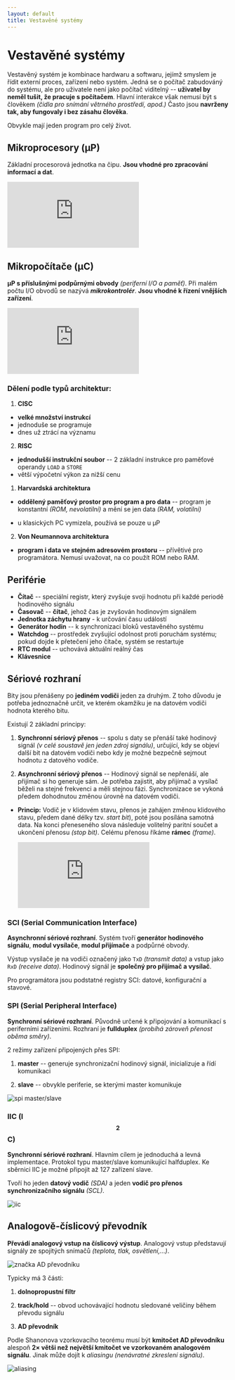 ```yaml
---
layout: default
title: Vestavěné systémy
---
```


# Vestavěné systémy

Vestavěný systém je kombinace hardwaru a softwaru, jejímž smyslem je řídit externí proces, zařízení nebo systém. Jedná se o počítač zabudováný do systému, ale pro uživatele  není jako počítač viditelný -- **uživatel by neměl tušit, že pracuje s počítačem**. Hlavní interakce však nemusí být s člověkem *(čidla pro snímání větrného prostředí, apod.)*
Často jsou **navrženy tak, aby fungovaly i bez zásahu člověka**.

Obvykle mají jeden program pro celý život.

## Mikroprocesory (μP)

Základní procesorová jednotka na čipu. **Jsou vhodné pro zpracování informací a dat**.

![struktura mikroprocesoru](http://szz.g6.cz/lib/exe/fetch.php?cache=&media=temata:05-vestavene_systemy:mikroprocesor.png)

## Mikropočítače (μC)

**μP s příslušnými podpůrnými obvody** *(periferní I/O a paměť)*. Při malém počtu I/O obvodů se nazývá ***mikrokontrolér***. **Jsou vhodné k řízení vnějších zařízení**.

![struktura mikropočítače](http://szz.g6.cz/lib/exe/fetch.php?media=temata:05-vestavene_systemy:mikrokontroler.png)

### Dělení podle typů architektur:

1) **CISC**

  - **velké množství instrukcí**
  - jednoduše se programuje
  - dnes už ztrácí na významu

2) **RISC**

  - **jednodušší instrukční soubor** -- 2 základní instrukce pro paměťové operandy `LOAD` a `STORE`
  - větší výpočetní výkon za nižší cenu


1) **Harvardská architektura**

  - **oddělený paměťový prostor pro program a pro data** -- program je konstantní *(ROM, nevolatilní)* a mění se jen data *(RAM, volatilní)*

  - u klasických PC vymizela, používá se pouze u μP

2) **Von Neumannova architektura**

  - **program i data ve stejném adresovém prostoru** -- přívětivé pro programátora. Nemusí uvažovat, na co použít ROM nebo RAM.

## Periférie

- **Čítač** -- speciální registr, který zvyšuje svoji hodnotu při každé periodě hodinového signálu
- **Časovač** -- **čítač**, jehož čas je zvyšován hodinovým signálem
- **Jednotka záchytu hrany** - k určování času událostí
- **Generátor hodin** -- k synchronizaci bloků vestavěného systému
- **Watchdog** -- prostředek zvyšující odolnost proti poruchám systému; pokud dojde k přetečení jeho čítače, systém se restartuje
- **RTC modul** -- uchovává aktuální reálný čas
- **Klávesnice**

## Sériové rozhraní

Bity jsou přenášeny po **jediném vodiči** jeden za druhým. Z toho důvodu je potřeba jednoznačně určit, ve kterém okamžiku je na datovém vodiči hodnota kterého bitu.

Existují 2 základní principy:

1) **Synchronní sériový přenos** -- spolu s daty se přenáší také hodinový signál *(v celé soustavě jen jeden zdroj signálu)*, určující, kdy se objeví další bit na datovém vodiči nebo kdy je možné bezpečně sejmout hodnotu z datového vodiče.

2) **Asynchronní sériový přenos** -- Hodinový signál se nepřenáší, ale přijímač si ho generuje sám. Je potřeba zajistit, aby přijímač a vysílač běželi na stejné frekvenci a měli stejnou fázi. Synchronizace se vykoná předem dohodnutou změnou úrovně na datovém vodiči.

  - **Princip:** Vodič je v klidovém stavu, přenos je zahájen změnou klidového stavu, předem dané délky tzv. *start bit*), poté jsou posílána samotná data. Na konci přeneseného slova následuje volitelný paritní součet a ukončení přenosu *(stop bit)*. Celému přenosu říkáme **rámec** *(frame)*.

      ![rámec](http://szz.g6.cz/lib/exe/fetch.php?w=600&media=temata:05-vestavene_systemy:frame.jpg)

### SCI (Serial Communication Interface)

**Asynchronní sériové rozhraní**. Systém tvoří **generátor hodinového signálu**, **modul vysílače**, **modul přijímače** a podpůrné obvody.

Výstup vysílače je na vodiči označený jako `TxD` *(transmit data)* a vstup jako `RxD` *(receive data)*. Hodinový signál je **společný pro přijímač a vysílač**.

Pro programátora jsou podstatné registry SCI: datové, konfigurační a stavové.

### SPI (Serial Peripheral Interface)

**Synchronní sériové rozhraní**. Původně určené k připojování a komunikací s periferními zařízeními. Rozhraní je **fullduplex** *(probíhá zároveň přenost oběma směry)*.

2 režimy zařízení připojených přes SPI:

1) **master** -- generuje synchronizační hodinový signál, inicializuje a řídí komunikaci

2) **slave** -- obvykle periferie, se kterými master komunikuje

![spi master/slave](http://www.corelis.com/images/screenshots/spi-multipleslaves.jpg)

### IIC (I$$ ^2 $$C)

**Synchronní sériové rozhraní**. Hlavním cílem je jednoduchá a levná implementace. Protokol typu master/slave komunikující halfduplex. Ke sběrnici IIC je možné připojit až 127 zařízení slave.

Tvoří ho jeden **datový vodič** *(SDA)* a jeden **vodič pro přenos synchronizačního signálu** *(SCL)*.

![iic](http://www.totalphase.com/support/article_attachments/200093557/i2c-diagram.png)

## Analogově-číslicový převodník

**Převádí analogový vstup na číslicový výstup**. Analogový vstup představují signály ze spojitých snímačů *(teplota, tlak, osvětlení,…)*.

![značka AD převodníku](https://upload.wikimedia.org/wikipedia/commons/f/f0/ADC_Symbol.svg)

Typicky má 3 části:

1) **dolnopropustní filtr**

2) **track/hold** -- obvod uchovávající hodnotu sledované veličiny během převodu signálu

3) **AD převodník**

Podle Shanonova vzorkovacího teorému musí být **kmitočet AD převodníku** alespoň **2× větši než největší kmitočet ve vzorkovaném analogovém signálu**. Jinak může dojít k *aliasingu* *(nenávratné zkreslení signálu)*.

![aliasing](https://uvicaudio.files.wordpress.com/2014/10/aliasing_effects.gif?w=558)

